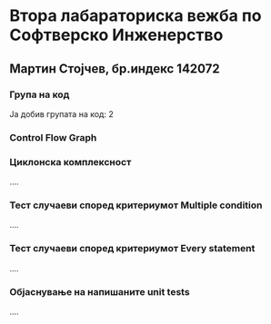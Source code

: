 # Втора лабараториска вежба по Софтверско Инженерство

## Мартин Стојчев, бр.индекс 142072

### Група на код
Ја добив групата на код: 2


### Control Flow Graph




### Циклонска комплексност

 ....

### Тест случаеви според критериумот Multiple condition

 ....

### Тест случаеви според критериумот Every statement

 ....

### Објаснување на напишаните unit tests
 ....

